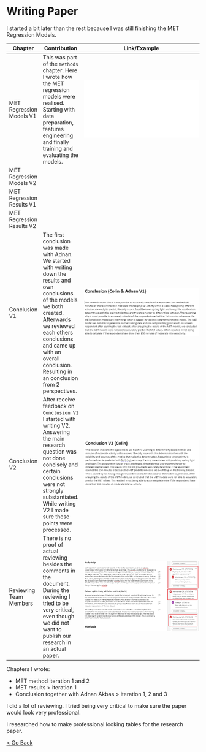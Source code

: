 # Writing Paper

I started a bit later than the rest because I was still finishing the MET Regression Models. 

|Chapter|Contribution|Link/Example|
|------------|--------|--------|
|MET Regression Models V1 |This was part of the `methods` chapter. Here I wrote how the MET regression models were realised. Starting with data preparation, features engineering and finally training and evaluating the models.  | ![here](../Images/Communication/met_regression_models_V1.pdf)
|MET Regression Models V2 ||
|MET Regression Results V1 ||
|MET Regression Results V2 ||
|Conclusion V1 |The first conclusion was made with Adnan. We started with writing down the results and own conclusions of the models we both created. Afterwards we reviewed each others conclusions and came up with an overall conclusion. Resulting in an conclusion from 2 perspectives. | ![](../Images/Communication/conclusion-V1-adnan.PNG)
|Conclusion V2 |After receive feedback on `Conclusion V1` I started with writing V2. Answering the main research question was not done concisely and certain conclusions were not strongly substantiated. While writing V2 I made sure these points were processed. |![](../Images/Communication/conclusion-V2.PNG)
|Reviewing Team Members|There is no proof of actual reviewing besides the comments in the document. During the reviewing I tried to be very critical, even though we did not want to publish our research in an actual paper.|  ![](../Images/Communication/review-example.PNG)

Chapters I wrote:
- MET method iteration 1 and 2 
- MET results > iteration 1
- Conclusion together with Adnan Akbas > iteration 1, 2 and 3

I did a lot of reviewing. I tried being very critical to make sure the paper would look very professional. 

I researched how to make professional looking tables for the research paper. 

[<  Go Back](../README.md)
